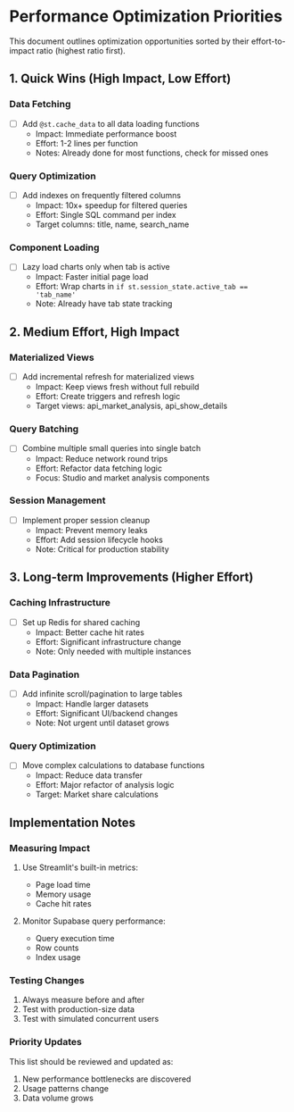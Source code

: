 # Performance Optimization Priorities

This document outlines optimization opportunities sorted by their effort-to-impact ratio (highest ratio first).

## 1. Quick Wins (High Impact, Low Effort)

### Data Fetching
- [ ] Add `@st.cache_data` to all data loading functions
  - Impact: Immediate performance boost
  - Effort: 1-2 lines per function
  - Notes: Already done for most functions, check for missed ones

### Query Optimization
- [ ] Add indexes on frequently filtered columns
  - Impact: 10x+ speedup for filtered queries
  - Effort: Single SQL command per index
  - Target columns: title, name, search_name

### Component Loading
- [ ] Lazy load charts only when tab is active
  - Impact: Faster initial page load
  - Effort: Wrap charts in `if st.session_state.active_tab == 'tab_name'`
  - Note: Already have tab state tracking

## 2. Medium Effort, High Impact

### Materialized Views
- [ ] Add incremental refresh for materialized views
  - Impact: Keep views fresh without full rebuild
  - Effort: Create triggers and refresh logic
  - Target views: api_market_analysis, api_show_details

### Query Batching
- [ ] Combine multiple small queries into single batch
  - Impact: Reduce network round trips
  - Effort: Refactor data fetching logic
  - Focus: Studio and market analysis components

### Session Management
- [ ] Implement proper session cleanup
  - Impact: Prevent memory leaks
  - Effort: Add session lifecycle hooks
  - Note: Critical for production stability

## 3. Long-term Improvements (Higher Effort)

### Caching Infrastructure
- [ ] Set up Redis for shared caching
  - Impact: Better cache hit rates
  - Effort: Significant infrastructure change
  - Note: Only needed with multiple instances

### Data Pagination
- [ ] Add infinite scroll/pagination to large tables
  - Impact: Handle larger datasets
  - Effort: Significant UI/backend changes
  - Note: Not urgent until dataset grows

### Query Optimization
- [ ] Move complex calculations to database functions
  - Impact: Reduce data transfer
  - Effort: Major refactor of analysis logic
  - Target: Market share calculations

## Implementation Notes

### Measuring Impact
1. Use Streamlit's built-in metrics:
   - Page load time
   - Memory usage
   - Cache hit rates

2. Monitor Supabase query performance:
   - Query execution time
   - Row counts
   - Index usage

### Testing Changes
1. Always measure before and after
2. Test with production-size data
3. Test with simulated concurrent users

### Priority Updates
This list should be reviewed and updated as:
1. New performance bottlenecks are discovered
2. Usage patterns change
3. Data volume grows
